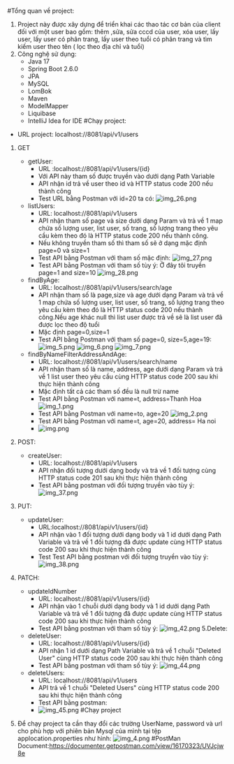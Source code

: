 #Tổng quan về project:
1. Project này được xây dựng để triển khai các thao tác cơ bản của client đối với một user bao gồm: thêm ,sửa, sửa cccd của user, xóa user, lấy user, lấy user có phân trang, lấy user theo tuổi có phân trang và tìm kiếm user theo tên ( lọc theo địa chỉ và tuổi)
2. Công nghệ sử dụng:
   - Java 17
   - Spring Boot 2.6.0
   - JPA
   - MySQL
   - LomBok
   - Maven
   - ModelMapper
   - Liquibase
   - IntelliJ Idea for IDE
#Chạy project:
 - URL project: localhost://8081/api/v1/users
1. GET
   - getUser:
        + URL :localhost://8081/api/v1/users/{id}
        + Với API này tham số được truyền vào dưới dạng Path Variable
        + API nhận id trả về user theo id và HTTP status code 200 nếu thành công
        + Test URL bằng Postman với id=20 ta có:
          ![img_26.png](picture/img_26.png)
   - listUsers:
        + URL: localhost://8081/api/v1/users
        + API nhận tham số page và size dưới dạng Param và trả về 1 map chứa số lượng user, list user, số trang, số lượng trang theo yêu cầu kèm theo đó là HTTP status code 200 nếu thành công.
        + Nếu không truyền tham số thì tham số sẽ ở dạng mặc định page=0 và size=1
        + Test API bằng Postman với tham số mặc định:
        ![img_27.png](picture/img_27.png)
        + Test API bằng Postman với tham số tùy ý: Ở đây tôi truyền page=1 and size=10
        ![img_28.png](picture/img_28.png)
   - findByAge:
        + URL: localhost://8081/api/v1/users/search/age
        + API nhận tham số là page,size và age dưới dạng Param và trả về 1 map chứa số lượng user, list user, số trang, số lượng trang theo yêu cầu kèm theo đó là HTTP status code 200 nếu thành công.Nếu age khác null thì list user được trả về sẽ là list user đã được lọc theo độ tuổi
        + Mặc định page=0,size=1
        + Test API bằng Postman với tham số page=0, size=5,age=19:
        ![img_5.png](picture/img_5.png)
        ![img_6.png](picture/img_6.png)
        ![img_7.png](picture/img_7.png)
   -  findByNameFilterAddressAndAge:
      + URL: localhost://8081/api/v1/users/search/name
      + API nhận tham số là name, address, age dưới dạng Param và trả về 1 list user theo yêu cầu cùng HTTP status code 200 sau khi thực hiện thành công
      + Mặc định tất cả các tham số đều là null trừ name
      + Test API bằng Postman với name=t, address=Thanh Hoa
     ![img_1.png](picture/img_1.png)
      + Test API bằng Postman với name=to, age=20
      ![img_2.png](picture/img_2.png)
      + Test API bằng Postman với name=t, age=20, address= Ha noi
      +  ![img.png](picture/img.png)
2. POST:
    - createUser:
        + URL: localhost://8081/api/v1/users
        + API nhận đối tượng dưới dạng body và trả về 1 đối tượng cùng HTTP status code 201 sau khi thực hiện thành công
        + Test API bằng postman với đối tượng truyền vào tùy ý:
        ![img_37.png](picture/img_37.png)

3. PUT:
    - updateUser:
        + URL:localhost://8081/api/v1/users/{id}
        + API nhận vào 1 đối tượng dưới dạng body và 1 id dưới dạng Path Variable và trả về 1 đối tượng đã được update cùng  HTTP status code 200 sau khi thực hiện thành công
        + Test Test API bằng postman với đối tượng truyền vào tùy ý:
        ![img_38.png](picture/img_38.png)
4. PATCH:
    - updateIdNumber
        + URL: localhost://8081/api/v1/users/{id}
        + API nhận vào 1 chuỗi dưới dạng body và 1 id dưới dạng Path Variable và trả về 1 đối tượng đã được update cùng HTTP status code 200 sau khi thực hiện thành công
        + Test API bằng postman với tham số tùy ý:
        ![img_42.png](picture/img_42.png)
5.Delete:
    - deleteUser:
        + URL: localhost://8081/api/v1/users/{id}
        + API nhận 1 id dưới dạng Path Variable và trả về 1 chuỗi "Deleted User" cùng HTTP status code 200 sau khi thực hiện thành công
        + Test API bằng postman với tham số tùy ý:
        ![img_44.png](picture/img_44.png)
    - deleteUsers:
        + URL: localhost://8081/api/v1/users
        + API trả về 1 chuỗi "Deleted Users" cùng HTTP status code 200 sau khi thực hiện thành công
        + Test API bằng postman:
        + ![img_45.png](picture/img_45.png)
#Chạy project
1. Để chạy project  ta cần thay đổi các trường UserName, password và url cho phù hợp với phiên bản Mysql của mình  tại tệp applocation.properties như hình:
    ![img_4.png](picture/img_4.png)
#PostMan Document:https://documenter.getpostman.com/view/16170323/UVJcjw8e

